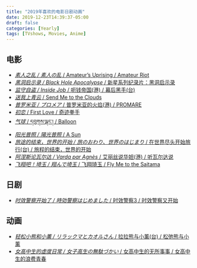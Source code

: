 ```yaml
---
title: "2019年喜欢的电影日剧动画"
date: 2019-12-23T14:39:37-05:00
draft: false
categories: [Yearly]
tags: [TVshows, Movies, Anime]
---
```


## 电影
<!--more-->
- [_素人之乱 / 素人の乱_ / Amateur’s Uprising / Amateur Riot](https://movie.douban.com/subject/4120951/)
- [_黑洞启示录 / Black Hole Apocalypse_ / 新星系列纪录片：黑洞启示录](https://movie.douban.com/subject/30396715/)
- [_监守自盗 / Inside Job_ / 呃钱帝国(港) / 幕后黑手(台)](https://movie.douban.com/subject/4843480/) 
- [_送我上青云_ / Send Me to the Clouds](https://movie.douban.com/subject/27180759/) 
- [_普罗米亚 / プロメア_ / 普罗米亚的火焰(港) / PROMARE](https://movie.douban.com/subject/27080656/) 
- [_初恋_ / First Love / 奇迹拳手](https://movie.douban.com/subject/33422580/) 
- [_气球_ / དབུགས་ལྒང་། / Balloon](https://movie.douban.com/subject/30204413/) 
- [_阳光普照 / 陽光普照_ / A Sun](https://movie.douban.com/subject/30292777/)
- [_旅途的结束，世界的开始 / 旅のおわり、世界のはじまり_ / 在世界尽头开始旅行(台) / 旅程的结束，世界的开始](https://movie.douban.com/subject/30186562/)
- [_阿涅斯论瓦尔达 / Varda par Agnès_ / 艾丽丝说华妲(港) / 听瓦尔达说](https://movie.douban.com/subject/30423539/)
- [_飞翔吧！埼玉 / 翔んで埼玉_ / 飞翔琦玉 / Fly Me to the Saitama](https://movie.douban.com/subject/30191950/)

## 日剧
- [_时效警察开始了 / 時効警察はじめました_ / 时效警察3 / 时效警察又开始](https://movie.douban.com/subject/30425902/)

## 动画
- [_轻松小熊和小薰 / リラックマとカオルさん_ / 拉拉熊与小薰(台) / 松弛熊与小薰](https://movie.douban.com/subject/27176022/) 
- [_女高中生的虚度日常 / 女子高生の無駄づかい_ / 女高中生的无所事事 / 女高中生的浪费青春](https://movie.douban.com/subject/30446496/) 
